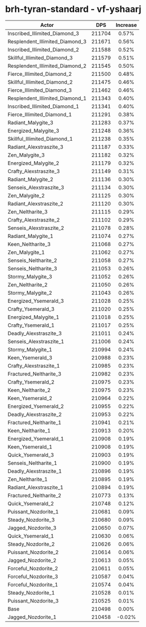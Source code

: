 # brh-tyran-standard - vf-yshaarj
| Actor | DPS | Increase |
|---|:---:|:---:|
|Inscribed_Illimited_Diamond_3|211704|0.57%|
|Resplendent_Illimited_Diamond_3|211671|0.56%|
|Inscribed_Illimited_Diamond_2|211588|0.52%|
|Skillful_Illimited_Diamond_3|211579|0.51%|
|Resplendent_Illimited_Diamond_2|211545|0.50%|
|Fierce_Illimited_Diamond_2|211500|0.48%|
|Skillful_Illimited_Diamond_2|211475|0.46%|
|Fierce_Illimited_Diamond_3|211462|0.46%|
|Resplendent_Illimited_Diamond_1|211343|0.40%|
|Inscribed_Illimited_Diamond_1|211341|0.40%|
|Fierce_Illimited_Diamond_1|211291|0.38%|
|Radiant_Malygite_3|211283|0.37%|
|Energized_Malygite_3|211248|0.36%|
|Skillful_Illimited_Diamond_1|211238|0.35%|
|Radiant_Alexstraszite_3|211187|0.33%|
|Zen_Malygite_3|211182|0.32%|
|Energized_Malygite_2|211179|0.32%|
|Crafty_Alexstraszite_3|211149|0.31%|
|Radiant_Malygite_2|211136|0.30%|
|Senseis_Alexstraszite_3|211134|0.30%|
|Zen_Malygite_2|211125|0.30%|
|Radiant_Alexstraszite_2|211120|0.30%|
|Zen_Neltharite_3|211115|0.29%|
|Crafty_Alexstraszite_2|211102|0.29%|
|Senseis_Alexstraszite_2|211078|0.28%|
|Radiant_Malygite_1|211074|0.27%|
|Keen_Neltharite_3|211068|0.27%|
|Zen_Malygite_1|211062|0.27%|
|Senseis_Neltharite_2|211058|0.27%|
|Senseis_Neltharite_3|211053|0.26%|
|Stormy_Malygite_3|211052|0.26%|
|Zen_Neltharite_2|211050|0.26%|
|Stormy_Malygite_2|211043|0.26%|
|Energized_Ysemerald_3|211028|0.25%|
|Crafty_Ysemerald_3|211020|0.25%|
|Energized_Malygite_1|211018|0.25%|
|Crafty_Ysemerald_1|211017|0.25%|
|Deadly_Alexstraszite_3|211011|0.24%|
|Senseis_Alexstraszite_1|211006|0.24%|
|Stormy_Malygite_1|210994|0.24%|
|Keen_Ysemerald_3|210988|0.23%|
|Crafty_Alexstraszite_1|210985|0.23%|
|Fractured_Neltharite_3|210982|0.23%|
|Crafty_Ysemerald_2|210975|0.23%|
|Keen_Neltharite_2|210975|0.23%|
|Keen_Ysemerald_2|210964|0.22%|
|Energized_Ysemerald_2|210955|0.22%|
|Deadly_Alexstraszite_2|210953|0.22%|
|Fractured_Neltharite_1|210941|0.21%|
|Keen_Neltharite_1|210913|0.20%|
|Energized_Ysemerald_1|210908|0.19%|
|Keen_Ysemerald_1|210908|0.19%|
|Quick_Ysemerald_3|210903|0.19%|
|Senseis_Neltharite_1|210900|0.19%|
|Deadly_Alexstraszite_1|210896|0.19%|
|Zen_Neltharite_1|210895|0.19%|
|Radiant_Alexstraszite_1|210894|0.19%|
|Fractured_Neltharite_2|210773|0.13%|
|Quick_Ysemerald_2|210748|0.12%|
|Puissant_Nozdorite_1|210681|0.09%|
|Steady_Nozdorite_3|210680|0.09%|
|Jagged_Nozdorite_3|210650|0.07%|
|Quick_Ysemerald_1|210630|0.06%|
|Steady_Nozdorite_2|210626|0.06%|
|Puissant_Nozdorite_2|210614|0.06%|
|Jagged_Nozdorite_2|210613|0.05%|
|Forceful_Nozdorite_2|210611|0.05%|
|Forceful_Nozdorite_3|210587|0.04%|
|Forceful_Nozdorite_1|210574|0.04%|
|Steady_Nozdorite_1|210528|0.01%|
|Puissant_Nozdorite_3|210525|0.01%|
|Base|210498|0.00%|
|Jagged_Nozdorite_1|210458|-0.02%|
